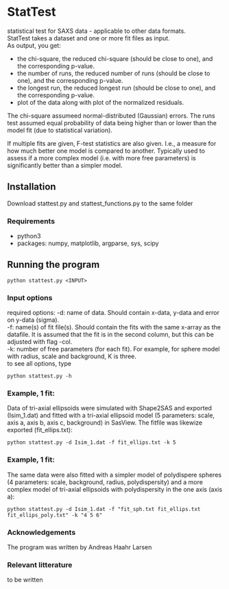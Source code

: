 # StatTest
statistical test for SAXS data - applicable to other data formats.    
StatTest takes a dataset and one or more fit files as input.    
As output, you get:
- the chi-square, the reduced chi-square (should be close to one), and the corresponding p-value.    
- the number of runs, the reduced number of runs (should be close to one), and the corresponding p-value.
- the longest run, the reduced longest run (should be close to one), and the corresponding p-value.
- plot of the data along with plot of the normalized residuals.

The chi-square assumeed normal-distributed (Gaussian) errors. The runs test assumed equal probability of data being higher than or lower than the model fit (due to statistical variation).   

If multiple fits are given, F-test statistics are also given. I.e., a measure for how much better one model is compared to another. Typically used to assess if a more complex model (i.e. with more free parameters) is significantly better than a simpler model.

## Installation
Download stattest.py and stattest_functions.py to the same folder

### Requirements
- python3
- packages: numpy, matplotlib, argparse, sys, scipy

## Running the program

```
python stattest.py <INPUT>
```

### Input options
required options:
-d: name of data. Should contain x-data, y-data and error on y-data (sigma).    
-f: name(s) of fit file(s). Should contain the fits with the same x-array as the datafile. It is assumed that the fit is in the second column, but this can be adjusted with flag -col.    
-k: number of free parameters (for each fit). For example, for sphere model with radius, scale and background, K is three.    
to see all options, type
```
python stattest.py -h
```

### Example, 1 fit: 
Data of tri-axial ellipsoids were simulated with Shape2SAS and exported (Isim_1.dat) and fitted with a tri-axial ellipsoid model (5 parameters: scale, axis a, axis b, axis c, background) in SasView. The fitfile was likewize exported (fit_ellips.txt):    
```
python stattest.py -d Isim_1.dat -f fit_ellips.txt -k 5
```

### Example, 1 fit: 
The same data were also fitted with a simpler model of polydispere spheres (4 parameters: scale, background, radius, polydispersity) and a more complex model of tri-axial ellipsoids with polydispersity in the one axis (axis a):    
```
python stattest.py -d Isim_1.dat -f "fit_sph.txt fit_ellips.txt fit_ellips_poly.txt" -k "4 5 6"
```

### Acknowledgements
The program was written by Andreas Haahr Larsen    

### Relevant litterature
to be written
